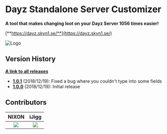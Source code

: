# Dayz Standalone Server Customizer

**A tool that makes changing loot on your Dayz Server 1056 times easier!**

[**https://dayz.skyn1.se/**](https://dayz.skyn1.se/)


![Logo](https://i.redd.it/xy5be0g1i2521.png)

## Version History
[**A link to all releases**](https://github.com/niklashenrixon/dayz-server-customizer/releases/)

- [**1.0.1**](https://github.com/niklashenrixon/dayz-server-customizer/releases/tag/v1.0.1) (2018/12/19): Fixed a bug where you couldn't type into some fields
- [**1.0.0**](https://github.com/niklashenrixon/dayz-server-customizer/releases/tag/dssc) (2018/12/19): Initial release

## Contributors

NIXON                      |  iJigg
:-------------------------:|:-------------------------:
![](https://avatars0.githubusercontent.com/u/5651193?s=90&v=4)  |  ![](https://avatars3.githubusercontent.com/u/3774771?s=90&v=4)
